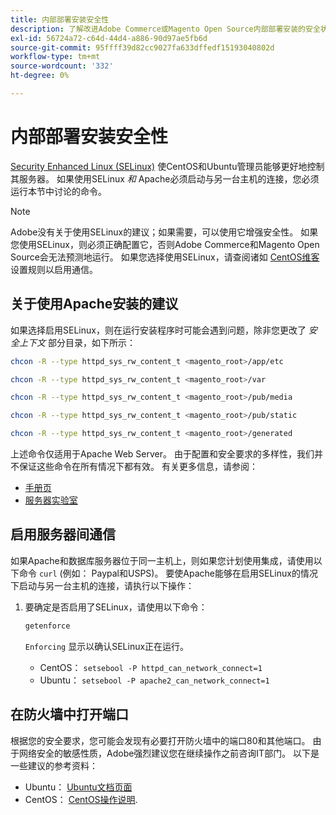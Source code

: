 ```yaml
---
title: 内部部署安装安全性
description: 了解改进Adobe Commerce或Magento Open Source内部部署安装的安全状态的方法。
exl-id: 56724a72-c64d-44d4-a886-90d97ae5fb6d
source-git-commit: 95ffff39d82cc9027fa633dffedf15193040802d
workflow-type: tm+mt
source-wordcount: '332'
ht-degree: 0%

---
```


# 内部部署安装安全性

[Security Enhanced Linux (SELinux)](https://selinuxproject.org/page/Main_Page) 使CentOS和Ubuntu管理员能够更好地控制其服务器。 如果使用SELinux *和* Apache必须启动与另一台主机的连接，您必须运行本节中讨论的命令。

>[!NOTE]
>
>Adobe没有关于使用SELinux的建议；如果需要，可以使用它增强安全性。 如果您使用SELinux，则必须正确配置它，否则Adobe Commerce和Magento Open Source会无法预测地运行。 如果您选择使用SELinux，请查阅诸如 [CentOS维客](https://wiki.centos.org/HowTos/SELinux) 设置规则以启用通信。

## 关于使用Apache安装的建议

如果选择启用SELinux，则在运行安装程序时可能会遇到问题，除非您更改了 *安全上下文* 部分目录，如下所示：

```bash
chcon -R --type httpd_sys_rw_content_t <magento_root>/app/etc
```

```bash
chcon -R --type httpd_sys_rw_content_t <magento_root>/var
```

```bash
chcon -R --type httpd_sys_rw_content_t <magento_root>/pub/media
```

```bash
chcon -R --type httpd_sys_rw_content_t <magento_root>/pub/static
```

```bash
chcon -R --type httpd_sys_rw_content_t <magento_root>/generated
```

上述命令仅适用于Apache Web Server。 由于配置和安全要求的多样性，我们并不保证这些命令在所有情况下都有效。 有关更多信息，请参阅：

* [手册页](https://linux.die.net/man/8/httpd_selinux)
* [服务器实验室](https://www.serverlab.ca/tutorials/linux/web-servers-linux/configuring-selinux-policies-for-apache-web-servers/)

## 启用服务器间通信

如果Apache和数据库服务器位于同一主机上，则如果您计划使用集成，请使用以下命令 `curl` (例如： Paypal和USPS)。
要使Apache能够在启用SELinux的情况下启动与另一台主机的连接，请执行以下操作：

1. 要确定是否启用了SELinux，请使用以下命令：

   ```bash
   getenforce
   ```

   `Enforcing` 显示以确认SELinux正在运行。

   * CentOS： `setsebool -P httpd_can_network_connect=1`
   * Ubuntu： `setsebool -P apache2_can_network_connect=1`

## 在防火墙中打开端口

根据您的安全要求，您可能会发现有必要打开防火墙中的端口80和其他端口。 由于网络安全的敏感性质，Adobe强烈建议您在继续操作之前咨询IT部门。 以下是一些建议的参考资料：

* Ubuntu： [Ubuntu文档页面](https://help.ubuntu.com/community/IptablesHowTo)
* CentOS： [CentOS操作说明](https://wiki.centos.org/HowTos/Network/IPTables).
